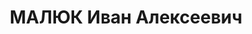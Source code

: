 ---
title: МАЛЮК Иван Алексеевич
description: 'Род. 20.03.1907, Пермская ж. д., с. Шумиха, русский, обр.: начальное.
  Проживал: ст. Барабинск, ул. Сталина д. 1. Рабочий, машинист паровоза депо ст. Барабинск.

  Арестован 14.08.1936. Обв. в участии в к.р. организации, ст.58-7-8-11 УК РСФСР,
  . Приговор: ВК ВС СССР, 29.04.1937 – ВМН. Расстрелян 29.04.1937.

  Реабилитирован 17.02.1959'
---
